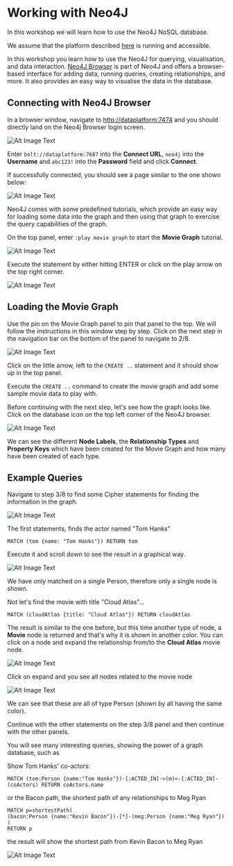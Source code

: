 # Working with Neo4J
In this workshop we will learn how to use the Neo4J NoSQL database.

We assume that the platform described [here](../01-environment/README.md) is running and accessible. 

In this workshop you learn how to use the Neo4J for querying, visualisation, and data interaction. [Neo4J Browser](https://neo4j.com/developer/guide-neo4j-browser/) is part of Neo4J and offers a browser-based interface for adding data, running queries, creating relationships, and more. It also provides an easy way to visualise the data in the database.

## Connecting with Neo4J Browser

In a browser window, navigate to <http://dataplatform:7474> and you should directly land on the Neo4j Browser login screen. 

![Alt Image Text](./images/neo4j-login.png "Neo4J Browser")

Enter `bolt://dataplatform:7687` into the **Connect URL**, `neo4j` into the **Username** and `abc123!` into the **Password** field and click **Connect**. 

If successfully connected, you should see a page similar to the one shown below:

![Alt Image Text](./images/neo4j-browser-home.png "Neo4J Browser")

Neo4J comes with some predefined tutorials, which provide an easy way for loading some data into the graph and then using that graph to exercise the query capabilities of the graph. 

On the top panel, enter `:play movie graph` to start the **Movie Graph** tutorial. 

![Alt Image Text](./images/neo4j-play-moviegraph.png "Neo4J Browser")

Execute the statement by either hitting ENTER or click on the play arrow on the top right corner.

![Alt Image Text](./images/neo4j-moviegraph.png "Neo4J Browser")

## Loading the Movie Graph

Use the pin on the Movie Graph panel to pin that panel to the top. We will follow the instructions in this window step by step. Click on the next step in the navigation bar on the bottom of the panel to navigate to 2/8.

![Alt Image Text](./images/neo4j-create-graph.png "Neo4J Browser")

Click on the little arrow, left to the `CREATE ..` statement and it should show up in the top panel.

Execute the `CREATE ..` command to create the movie graph and add some sample movie data to play with.  

Before continuing with the next step, let's see how the graph looks like. Click on the database icon on the top left corner of the Neo4J browser.

![Alt Image Text](./images/neo4j-database-view.png "Neo4J Browser")

We can see the different **Node Labels**, the **Relationship Types** and **Property Keys** which have been created for the Movie Graph and how many have been created of each type. 

## Example Queries

Navigate to step 3/8 to find some Cipher statements for finding the information in the graph.

![Alt Image Text](./images/neo4j-find-queries.png "Neo4J Browser")

The first statements, finds the actor named "Tom Hanks"

```
MATCH (tom {name: "Tom Hanks"}) RETURN tom
```

Execute it and scroll down to see the result in a graphical way. 

![Alt Image Text](./images/neo4j-find-tom-hanks.png "Neo4J Browser")

We have only matched on a single Person, therefore only a single node is shown. 

Not let's find the movie with title "Cloud Atlas"...

```
MATCH (cloudAtlas {title: "Cloud Atlas"}) RETURN cloudAtlas
```

The result is similar to the one before, but this time another type of node, a **Movie** node is returned and that's why it is shown in another color. You can click on a node and expand the relationship from/to the **Cloud Atlas** movie node.

![Alt Image Text](./images/neo4j-show-expand-menu.png "Neo4J Browser")

Click on expand and you see all nodes related to the movie node

![Alt Image Text](./images/neo4j-show-related-nodes.png "Neo4J Browser")

We can see that these are all of type Person (shown by all having the same color). 

Continue with the other statements on the step 3/8 panel and then continue with the other panels. 

You will see many interesting queries, showing the power of a graph database, such as

Show Tom Hanks' co-actors:

```
MATCH (tom:Person {name:"Tom Hanks"})-[:ACTED_IN]->(m)<-[:ACTED_IN]-(coActors) RETURN coActors.name
```

or the Bacon path, the shortest path of any relationships to Meg Ryan

```
MATCH p=shortestPath(
(bacon:Person {name:"Kevin Bacon"})-[*]-(meg:Person {name:"Meg Ryan"})
)
RETURN p
```

the result will show the shortest path from Kevin Bacon to Meg Ryan

![Alt Image Text](./images/neo4j-shortest-path.png "Neo4J Browser")


